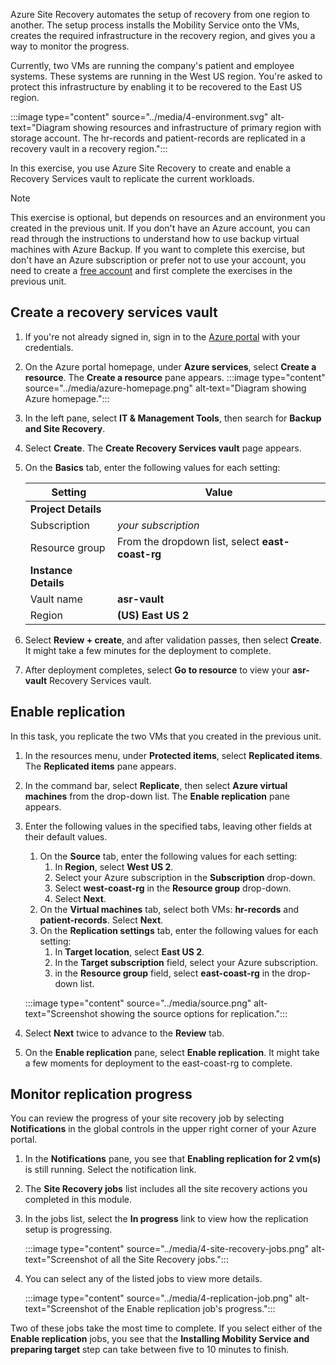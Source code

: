 Azure Site Recovery automates the setup of recovery from one region to another. The setup process installs the Mobility Service onto the VMs, creates the required infrastructure in the recovery region, and gives you a way to monitor the progress.

Currently, two VMs are running the company's patient and employee systems. These systems are running in the West US region. You're asked to protect this infrastructure by enabling it to be recovered to the East US region.

:::image type="content" source="../media/4-environment.svg" alt-text="Diagram showing resources and infrastructure of primary region with storage account. The hr-records and patient-records are replicated in a recovery vault in a recovery region.":::

In this exercise, you use Azure Site Recovery to create and enable a Recovery Services vault to replicate the current workloads.

> [!NOTE]
> This exercise is optional, but depends on resources and an environment you created in the previous unit. If you don't have an Azure account, you can read through the instructions to understand how to use backup virtual machines with Azure Backup.
> If you want to complete this exercise, but don't have an Azure subscription or prefer not to use your account, you need to create a [free account](https://azure.microsoft.com/free/?azure-portal=true) and first complete the exercises in the previous unit.

## Create a recovery services vault

1. If you're not already signed in, sign in to the [Azure portal](https://portal.azure.com?azure-portal=true) with your credentials.

1. On the Azure portal homepage, under **Azure services**, select **Create a resource**. The **Create a resource** pane appears.
    :::image type="content" source="../media/azure-homepage.png" alt-text="Diagram showing Azure homepage.":::

1. In the left pane, select **IT & Management Tools**, then search for **Backup and Site Recovery**.

1. Select **Create**. The **Create Recovery Services vault** page appears.

1. On the **Basics** tab, enter the following values for each setting:

    | Setting | Value |
    |---------|-------|
    | **Project Details** |
    | Subscription | *your subscription* |
    | Resource group | From the dropdown list, select **east-coast-rg** |
    | **Instance Details** |
    | Vault name | **asr-vault** |
    | Region | **(US) East US 2** |

1. Select **Review + create**, and after validation passes, then select **Create**. It might take a few minutes for the deployment to complete.

1. After deployment completes, select **Go to resource** to view your **asr-vault** Recovery Services vault.

## Enable replication

In this task, you replicate the two VMs that you created in the previous unit.

1. In the resources menu, under **Protected items**, select **Replicated items**. The **Replicated items** pane appears.

1. In the command bar, select **Replicate**, then select **Azure virtual machines** from the drop-down list. The **Enable replication** pane appears.

1. Enter the following values in the specified tabs, leaving other fields at their default values.
    1. On the **Source** tab, enter the following values for each setting:
        1. In **Region**, select **West US 2**.
        1. Select your Azure subscription in the **Subscription** drop-down.
        1. Select **west-coast-rg** in the **Resource group** drop-down.
        1. Select **Next**.
    1. On the **Virtual machines** tab, select both VMs: **hr-records** and **patient-records**. Select **Next**.
    1. On the **Replication settings** tab, enter the following values for each setting:
        1. In **Target location**, select **East US 2**.
        1. In the **Target subscription** field, select your Azure subscription.
        1. in the **Resource group** field, select **east-coast-rg** in the drop-down list.

    :::image type="content" source="../media/source.png" alt-text="Screenshot showing the source options for replication.":::

1. Select **Next** twice to advance to the **Review** tab.
1. On the **Enable replication** pane, select **Enable replication**. It might take a few moments for deployment to the east-coast-rg to complete.

## Monitor replication progress

You can review the progress of your site recovery job by selecting **Notifications** in the global controls in the upper right corner of your Azure portal.

1. In the **Notifications** pane, you see that **Enabling replication for 2 vm(s)** is still running. Select the notification link.

1. The **Site Recovery jobs** list includes all the site recovery actions you completed in this module.

1. In the jobs list, select the **In progress** link to view how the replication setup is progressing.

    :::image type="content" source="../media/4-site-recovery-jobs.png" alt-text="Screenshot of all the Site Recovery jobs.":::

1. You can select any of the listed jobs to view more details.

    :::image type="content" source="../media/4-replication-job.png" alt-text="Screenshot of the Enable replication job's progress.":::

Two of these jobs take the most time to complete. If you select either of the **Enable replication** jobs, you see that the **Installing Mobility Service and preparing target** step can take between five to 10 minutes to finish.
